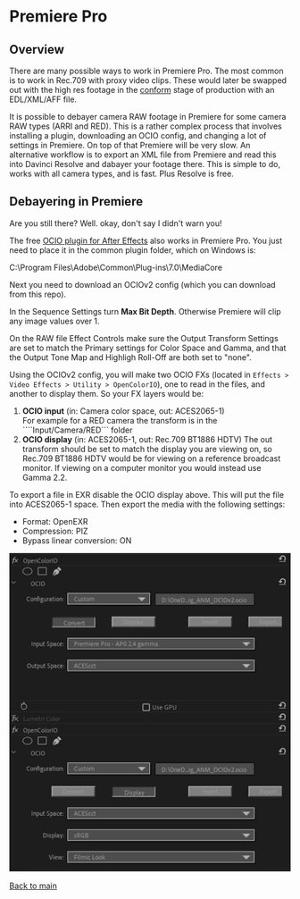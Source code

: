 # Premiere Pro

## Overview

There are many possible ways to work in Premiere Pro. The most common is to work in Rec.709 with proxy video clips. These would later be swapped out with the high res footage in the [conform](VFXpulls.md) stage of production with an EDL/XML/AFF file. 

It is possible to debayer camera RAW footage in Premiere for some camera RAW types (ARRI and RED). This is a rather complex process that involves installing a plugin, downloading an OCIO config, and changing a lot of settings in Premiere. On top of that Premiere will be very slow. An alternative workflow is to export an XML file from Premiere and read this into Davinci Resolve and dabayer your footage there. This is simple to do, works with all camera types, and is fast. Plus Resolve is free.

## Debayering in Premiere

Are you still there? Well. okay, don't say I didn't warn you! 

The free [OCIO plugin for After Effects](https://fnordware.blogspot.com/2012/05/opencolorio-for-after-effects.html) also works in Premiere Pro. You just need to place it in the common plugin folder, which on Windows is:<br>

C:\Program Files\Adobe\Common\Plug-ins\7.0\MediaCore

Next you need to download an OCIOv2 config (which you can download from this repo). 

In the Sequence Settings turn  **Max Bit Depth**. Otherwise Premiere will clip any image values over 1. 

On the RAW file Effect Controls make sure the Output Transform Settings are set to match the Primary settings for Color Space and Gamma, and that the Output Tone Map and Highligh Roll-Off are both set to "none".  

Using the OCIOv2 config, you will make two OCIO FXs (located in ````Effects > Video Effects > Utility > OpenColorIO````), one to read in the files, and another to display them. So your FX layers would be:

   1. **OCIO input** (in: Camera color space, out: ACES2065-1)<br>
   For example for a RED camera the transform is in the ````Input/Camera/RED``` folder
   2.  **OCIO display** (in: ACES2065-1, out: Rec.709 BT1886 HDTV)
   The out transform should be set to match the display you are viewing on, so Rec.709 BT1886 HDTV would be for viewing on a reference broadcast monitor. If viewing on a computer monitor you would instead use Gamma 2.2.
   
To export a file in EXR disable the OCIO display above. This will put the file into ACES2065-1 space. Then export the media with the following settings:
   - Format: OpenEXR
   - Compression: PIZ
   - Bypass linear conversion: ON
   
   ![img](img/Premiere1.jpg)
 


[Back to main](../StdX_ACES)
